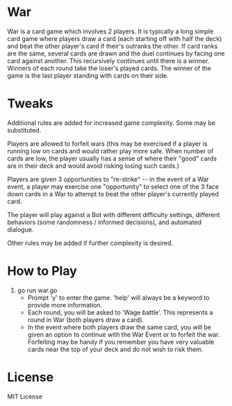 # War

War is a card game which involves 2 players. It is typically a long simple card game where players draw a card (each starting off with half the deck) and beat the other player's card if their's outranks the other. If card ranks are the same, several cards are drawn and the duel continues by facing one card against another. This recursively continues until there is a winner. Winners of each round take the loser's played cards. The winner of the game is the last player standing with cards on their side. 

# Tweaks
Additional rules are added for increased game complexity. Some may be substituted.

Players are allowed to forfeit wars (this may be exercised if a player is running low on cards and would rather play more safe. When number of cards are low, the player usually has a sense of where their "good" cards are in their deck and would avoid risking losing such cards.)

Players are given 3 opportunities to "re-strike" -- in the event of a War event, a player may exercise one "opportunity" to select one of the 3 face down cards in a War to attempt to beat the other player's currently played card. 

The player will play against a Bot with different difficulty settings, different behaviors (some randomness / informed decisions), and automated dialogue.

Other rules may be added if further complexity is desired. 

# How to Play

1. go run war.go 
   - Prompt 'y' to enter the game. 'help' will always be a keyword to provide more information. 
   - Each round, you will be asked to 'Wage battle'. This represents a round in War (both players draw a card).
   - In the event where both players draw the same card, you will be given an option to continue with the War Event or to forfeit the war. Forfeiting may be handy if you remember you have very valuable cards near the top of your deck and do not wish to risk them. 

# License 
MIT License
